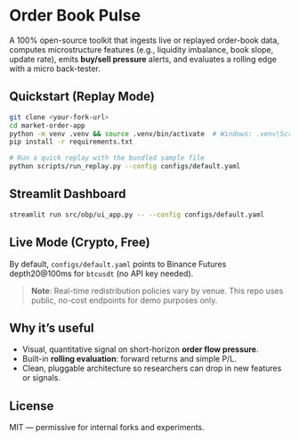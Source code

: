 # Order Book Pulse

A 100% open-source toolkit that ingests live or replayed order-book data, computes microstructure features (e.g., liquidity imbalance, book slope, update rate), emits **buy/sell pressure** alerts, and evaluates a rolling edge with a micro back-tester.


## Quickstart (Replay Mode)

```bash
git clone <your-fork-url>
cd market-order-app
python -m venv .venv && source .venv/bin/activate  # Windows: .venv\Scripts\activate
pip install -r requirements.txt

# Run a quick replay with the bundled sample file
python scripts/run_replay.py --config configs/default.yaml
```

## Streamlit Dashboard

```bash
streamlit run src/obp/ui_app.py -- --config configs/default.yaml
```

## Live Mode (Crypto, Free)

By default, `configs/default.yaml` points to Binance Futures depth20@100ms for `btcusdt` (no API key needed).

> **Note**: Real-time redistribution policies vary by venue. This repo uses public, no-cost endpoints for demo purposes only.

## Why it’s useful

- Visual, quantitative signal on short-horizon **order flow pressure**.
- Built-in **rolling evaluation**: forward returns and simple P/L.
- Clean, pluggable architecture so researchers can drop in new features or signals.

## License

MIT — permissive for internal forks and experiments.

